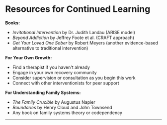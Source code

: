 # Resources for Continued Learning

**Books:**
- *Invitational Intervention* by Dr. Judith Landau (ARISE model)
- *Beyond Addiction* by Jeffrey Foote et al. (CRAFT approach)
- *Get Your Loved One Sober* by Robert Meyers (another evidence-based alternative to traditional intervention)

**For Your Own Growth:**
- Find a therapist if you haven't already
- Engage in your own recovery community
- Consider supervision or consultation as you begin this work
- Connect with other interventionists for peer support

**For Understanding Family Systems:**
- *The Family Crucible* by Augustus Napier
- *Boundaries* by Henry Cloud and John Townsend
- Any book on family systems theory or codependency

---
